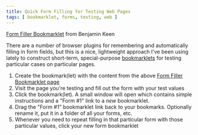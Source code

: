 ```yaml
---
title: Quick Form Filling for Testing Web Pages
tags: [ bookmarklet, forms, testing, web ]
---
```

[Form Filler Bookmarklet](http://www.benjaminkeen.com/open-source-projects/smaller-projects/form-filler-bookmarklet/) from Benjamin Keen

There are a number of browser plugins for remembering and automatically filling in form fields, but this is a nice, lightweight approach I've been using lately to construct short-term, special-purpose [bookmarklets](http://en.wikipedia.org/wiki/Bookmarklet) for testing particular cases on particular pages.

1.  Create the bookmark(let) with the content from the above [Form Filler Bookmarklet page](http://www.benjaminkeen.com/open-source-projects/smaller-projects/form-filler-bookmarklet/)
2.  Visit the page you're testing and fill out the form with your test values
3.  Click the bookmark(let). A small window will open which contains simple instructions and a "Form #1" link to a _new_ bookmarklet.
4.  Drag the "Form #1" bookmarklet link back to your bookmarks. Optionally rename it, put it in a folder of all your forms, etc.
5.  Whenever you need to repeat filling in that particular form with those particular values, click your new form bookmarklet
